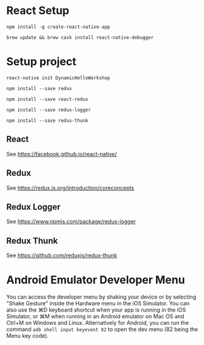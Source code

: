 # React Setup
```shell
npm install -g create-react-native-app

brew update && brew cask install react-native-debugger

```
# Setup project
```shell
react-native init DynamicHelloWorkshop

npm install --save redux

npm install --save react-redux

npm install --save redux-logger

npm install --save redux-thunk
```

## React
See https://facebook.github.io/react-native/

## Redux
See https://redux.js.org/introduction/coreconcepts

## Redux Logger
See https://www.npmjs.com/package/redux-logger

## Redux Thunk
See https://github.com/reduxjs/redux-thunk

# Android Emulator Developer Menu
You can access the developer menu by shaking your device or by selecting "Shake Gesture" inside the Hardware menu in the iOS Simulator. You can also use the ⌘D keyboard shortcut when your app is running in the iOS Simulator, or ⌘M when running in an Android emulator on Mac OS and Ctrl+M on Windows and Linux. Alternatively for Android, you can run the command `adb shell input keyevent 82` to open the dev menu (82 being the Menu key code).